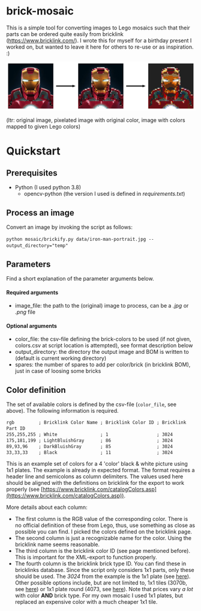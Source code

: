 # brick-mosaic
This is a simple tool for converting images to Lego mosaics such that their parts can be ordered quite easily from bricklink (https://www.bricklink.com/).
I wrote this for myself for a birthday present I worked on, but wanted to leave it here for others to re-use or as inspiration. :)

![process-steps](material/process-steps.svg)

(ltr: original image, pixelated image with original color, image with colors mapped to given Lego colors)

# Quickstart

## Prerequisites

- Python (I used python 3.8)
  - opencv-python (the version I used is defined in _requirements.txt_)

## Process an image

Convert an image by invoking the script as follows:

`python mosaic/brickify.py data/iron-man-portrait.jpg --output_directory="temp"`

## Parameters

Find a short explanation of the parameter arguments below.

#### Required arguments
- image_file: the path to the (original) image to process, can be a _.jpg_ or _.png_ file

#### Optional arguments
- color_file: the csv-file defining the brick-colors to be used (if not given, colors.csv at script location is attempted), see format description below
- output_directory: the directory the output image and BOM is written to (default is current working directory)
- spares: the number of spares to add per color/brick (in bricklink BOM), just in case of loosing some bricks

## Color definition

The set of available colors is defined by the csv-file (`color_file`, see above). The following information is required.

```
rgb         ; Bricklink Color Name ; Bricklink Color ID ; Bricklink Part ID
255,255,255 ; White                ; 1                  ; 3024
175,181,199 ; LightBluishGray      ; 86                 ; 3024
89,93,96    ; DarkBluishGray       ; 85                 ; 3024
33,33,33    ; Black                ; 11                 ; 3024
```

This is an example set of colors for a 4 'color' black & white picture using 1x1 plates.
The example is already in expected format. The format requires a header line and semicolons as column delimiters.
The values used here should be aligned with the definitions on bricklink for the export to work properly (see [https://www.bricklink.com/catalogColors.asp](https://www.bricklink.com/catalogColors.asp)).

More details about each column:
- The first column is the RGB value of the corresponding color. There is no official definition of these from Lego, thus, use something as close as possible you can find. I picked the colors defined on the bricklink page.
- The second column is just a recognizable name for the color. Using the bricklink name seems reasonable.
- The third column is the bricklink color ID (see page mentioned before). This is important for the XML-export to function properly.
- The fourth column is the bricklink brick type ID. You can find these in bricklinks database. Since the script only considers 1x1 parts, only these should be used. The _3024_ from the example is the 1x1 plate (see [here](https://www.bricklink.com/v2/catalog/catalogitem.page?P=3024#T=C)). Other possible options include, but are not limited to, 1x1 tiles (3070b, see [here](https://www.bricklink.com/v2/catalog/catalogitem.page?P=3070b#T=C)) or 1x1 plate round (4073, see [here](https://www.bricklink.com/v2/catalog/catalogitem.page?P=4073#T=C)). Note that prices vary *a lot* with color **AND** brick type. For my own mosaic I used 1x1 plates, but replaced an expensive color with a much cheaper 1x1 tile. 

